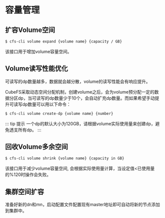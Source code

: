 # 容量管理

## 扩容Volume空间

```bash
$ cfs-cli volume expand {volume name} {capacity / GB}
```
该接口用于增加volume容量空间。

## Volume读写性能优化

可读写的dp数量越多，数据就会越分散，volume的读写性能会有响应提升。

CubeFS采取动态空间分配机制，创建volume之后，会为volume预分配一定的数据分区dp，当可读写的dp数量少于10个，会自动扩充dp数量。而如果希望手动提升可读写dp数量可以用以下命令：
```bash
$ cfs-cli volume create-dp {volume name} {number}
```

::: tip 提示
一个dp的默认大小为120GB，请根据volume实际使用量来创建dp，避免透支所有dp。
:::

## 回收Volume多余空间

```bash
$ cfs-cli volume shrink {volume name} {capacity in GB}
```

该接口用于减少volume容量空间, 会根据实际使用量计算，当设定值<已使用量的%120时操作会失败。

## 集群空间扩容

准备好新的dn和mn，启动配置文件配置现有master地址即可自动将新的节点添加到集群中。